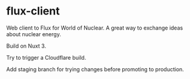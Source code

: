 # flux-client

Web client to Flux for World of Nuclear. A great way to exchange ideas about nuclear energy.

Build on Nuxt 3.

Try to trigger a Cloudflare build.

Add staging branch for trying changes before promoting to production.


